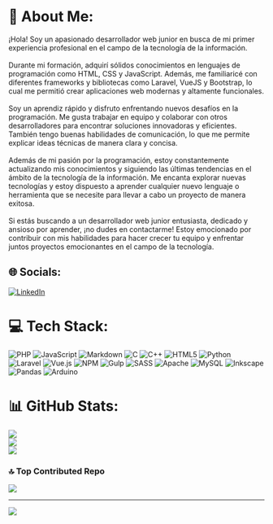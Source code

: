 # 💫 About Me:
¡Hola! Soy un apasionado desarrollador web junior en busca de mi primer experiencia profesional en el campo de la tecnología de la información.<br><br>Durante mi formación, adquirí sólidos conocimientos en lenguajes de programación como HTML, CSS y JavaScript. Además, me familiaricé con diferentes frameworks y bibliotecas como Laravel, VueJS y Bootstrap, lo cual me permitió crear aplicaciones web modernas y altamente funcionales.<br><br>Soy un aprendiz rápido y disfruto enfrentando nuevos desafíos en la programación. Me gusta trabajar en equipo y colaborar con otros desarrolladores para encontrar soluciones innovadoras y eficientes. También tengo buenas habilidades de comunicación, lo que me permite explicar ideas técnicas de manera clara y concisa.<br><br>Además de mi pasión por la programación, estoy constantemente actualizando mis conocimientos y siguiendo las últimas tendencias en el ámbito de la tecnología de la información. Me encanta explorar nuevas tecnologías y estoy dispuesto a aprender cualquier nuevo lenguaje o herramienta que se necesite para llevar a cabo un proyecto de manera exitosa.<br><br>Si estás buscando a un desarrollador web junior entusiasta, dedicado y ansioso por aprender, ¡no dudes en contactarme! Estoy emocionado por contribuir con mis habilidades para hacer crecer tu equipo y enfrentar juntos proyectos emocionantes en el campo de la tecnología.


## 🌐 Socials:
[![LinkedIn](https://img.shields.io/badge/LinkedIn-%230077B5.svg?logo=linkedin&logoColor=white)](https://linkedin.com/in/damianmediavilla) 

# 💻 Tech Stack:
![PHP](https://img.shields.io/badge/php-%23777BB4.svg?style=flat&logo=php&logoColor=white) ![JavaScript](https://img.shields.io/badge/javascript-%23323330.svg?style=flat&logo=javascript&logoColor=%23F7DF1E) ![Markdown](https://img.shields.io/badge/markdown-%23000000.svg?style=flat&logo=markdown&logoColor=white) ![C](https://img.shields.io/badge/c-%2300599C.svg?style=flat&logo=c&logoColor=white) ![C++](https://img.shields.io/badge/c++-%2300599C.svg?style=flat&logo=c%2B%2B&logoColor=white) ![HTML5](https://img.shields.io/badge/html5-%23E34F26.svg?style=flat&logo=html5&logoColor=white) ![Python](https://img.shields.io/badge/python-3670A0?style=flat&logo=python&logoColor=ffdd54) ![Laravel](https://img.shields.io/badge/laravel-%23FF2D20.svg?style=flat&logo=laravel&logoColor=white) ![Vue.js](https://img.shields.io/badge/vuejs-%2335495e.svg?style=flat&logo=vuedotjs&logoColor=%234FC08D) ![NPM](https://img.shields.io/badge/NPM-%23000000.svg?style=flat&logo=npm&logoColor=white) ![Gulp](https://img.shields.io/badge/GULP-%23CF4647.svg?style=flat&logo=gulp&logoColor=white) ![SASS](https://img.shields.io/badge/SASS-hotpink.svg?style=flat&logo=SASS&logoColor=white) ![Apache](https://img.shields.io/badge/apache-%23D42029.svg?style=flat&logo=apache&logoColor=white) ![MySQL](https://img.shields.io/badge/mysql-%2300f.svg?style=flat&logo=mysql&logoColor=white) ![Inkscape](https://img.shields.io/badge/Inkscape-e0e0e0?style=flat&logo=inkscape&logoColor=080A13) ![Pandas](https://img.shields.io/badge/pandas-%23150458.svg?style=flat&logo=pandas&logoColor=white) ![Arduino](https://img.shields.io/badge/-Arduino-00979D?style=flat&logo=Arduino&logoColor=white)
# 📊 GitHub Stats:
![](https://github-readme-stats.vercel.app/api?username=damianmediavilla&theme=vue-dark&hide_border=false&include_all_commits=true&count_private=true)<br/>
![](https://github-readme-streak-stats.herokuapp.com/?user=damianmediavilla&theme=vue-dark&hide_border=false)<br/>
![](https://github-readme-stats.vercel.app/api/top-langs/?username=damianmediavilla&theme=vue-dark&hide_border=false&include_all_commits=true&count_private=true&layout=compact)

### 🔝 Top Contributed Repo
![](https://github-contributor-stats.vercel.app/api?username=damianmediavilla&limit=5&theme=dark&combine_all_yearly_contributions=true)

---
[![](https://visitcount.itsvg.in/api?id=damianmediavilla&icon=2&color=0)](https://visitcount.itsvg.in)

<!-- Proudly created with GPRM ( https://gprm.itsvg.in ) -->